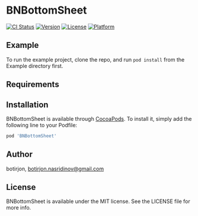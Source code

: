 # BNBottomSheet

[![CI Status](https://img.shields.io/travis/botirjon/BNBottomSheet.svg?style=flat)](https://travis-ci.org/botirjon/BNBottomSheet)
[![Version](https://img.shields.io/cocoapods/v/BNBottomSheet.svg?style=flat)](https://cocoapods.org/pods/BNBottomSheet)
[![License](https://img.shields.io/cocoapods/l/BNBottomSheet.svg?style=flat)](https://cocoapods.org/pods/BNBottomSheet)
[![Platform](https://img.shields.io/cocoapods/p/BNBottomSheet.svg?style=flat)](https://cocoapods.org/pods/BNBottomSheet)

## Example

To run the example project, clone the repo, and run `pod install` from the Example directory first.

## Requirements

## Installation

BNBottomSheet is available through [CocoaPods](https://cocoapods.org). To install
it, simply add the following line to your Podfile:

```ruby
pod 'BNBottomSheet'
```

## Author

botirjon, botirjon.nasridinov@gmail.com

## License

BNBottomSheet is available under the MIT license. See the LICENSE file for more info.
